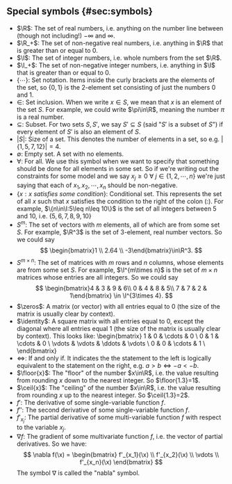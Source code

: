 ## Special symbols {#sec:symbols}

- $\R$: The set of real numbers, i.e. anything on the number line between (though not including!) $-\infty$ and $\infty$.
- $\R_+$: The set of non-negative real numbers, i.e. anything in $\R$ that is greater than or equal to 0.
- $\I$: The set of integer numbers, i.e. whole numbers from the set $\R$.
- $\I_+$: The set of non-negative integer numbers, i.e. anything in $\I$ that is greater than or equal to 0.
- $\{\cdots\}$: Set notation. Items inside the curly brackets are the elements of the set, so $\{0,1\}$ is the 2-element set consisting of just the numbers 0 and 1.
- $\in$: Set inclusion. When we write $x\in S$, we mean that $x$ is an element of the set $S$. For example, we could write $\pi\in\R$, meaning the number $\pi$ is a real number.
- $\subseteq$: Subset. For two sets $S, S'$, we say $S'\subseteq S$ (said "$S'$ is a subset of $S$") if every element of $S'$ is also an element of $S$.
- $|S|$: Size of a set. This denotes the number of elements in a set, so e.g. $|\{1,5,7,12\}|=4$.
- $\emptyset$: Empty set. A set with no elements.
- $\forall$: For all. We use this symbol when we want to specify that something should be done for all elements in some set. So if we're writing out the constraints for some model and we say $x_j\geq 0\ \forall\ j\in\{1, 2, \cdots, n\}$ we're just saying that each of $x_1, x_2, \cdots, x_n$ should be non-negative.
- $\{x: x\textit{ satisfies some condition}\}$: Conditional set. This represents the set of all $x$ such that $x$ satisfies the condition to the right of the colon (:). For example, $\{n\in\I:5\leq n\leq 10\}$ is the set of all integers between 5 and 10, i.e. $\{5,6,7,8,9,10\}$
- $S^m$: The set of vectors with $m$ elements, all of which are from some set $S$. For example, $\R^3$ is the set of 3-element, real number vectors. So we could say
  $$
      \begin{bmatrix}1 \\ 2.64 \\ -3\end{bmatrix}\in\R^3.
  $$
- $S^{m\times n}$: The set of matrices with $m$ rows and $n$ columns, whose elements are from some set $S$. For example, $\I^{m\times n}$ is the set of $m\times n$ matrices whose entries are all integers. So we could say
  $$
  \begin{bmatrix}4 & 3 & 9 & 6\\ 0 & 4 & 8 & 5\\ 7 & 7 & 2 & 1\end{bmatrix} \in \I^{3\times 4}.
  $$
- $\zeros$: A matrix (or vector) with all entries equal to 0 (the size of the matrix is usually clear by context).
- $\identity$: A square matrix with all entries equal to 0, except the diagonal where all entries equal 1 (the size of the matrix is usually clear by context). This looks like:
  \begin{bmatrix}
  1 & 0 & \cdots & 0 \\
  0 & 1 & \cdots & 0 \\
  \vdots & \vdots & \ddots & \vdots \\
  0 & 0 & \cdots & 1 \\
  \end{bmatrix}
- $\Leftrightarrow$: If and only if. It indicates the the statement to the left is logically equivalent to the statement on the right, e.g. $a > b \Leftrightarrow -a < -b$.
- $\floor{x}$: The "floor" of the number $x\in\R$, i.e. the value resulting from rounding $x$ down to the nearest integer. So $\floor{1.3}=1$.
- $\ceil{x}$: The "ceiling" of the number $x\in\R$, i.e. the value resulting from rounding $x$ up to the nearest integer. So $\ceil{1.3}=2$.
- $f'$: The derivative of some single-variable function $f$.
- $f''$: The second derivative of some single-variable function $f$.
- $f'_{x_j}$: The partial derivative of some multi-variable function $f$ with respect to the variable $x_j$.
- $\nabla f$: The gradient of some multivariate function $f$, i.e. the vector of partial derivatives. So we have:
  $$
  \nabla f(\x) = \begin{bmatrix}
  f'_{x_1}(\x) \\
  f'_{x_2}(\x) \\
  \vdots \\
  f'_{x_n}(\x)
  \end{bmatrix}
  $$
  The symbol $\nabla$ is called the "nabla" symbol.
